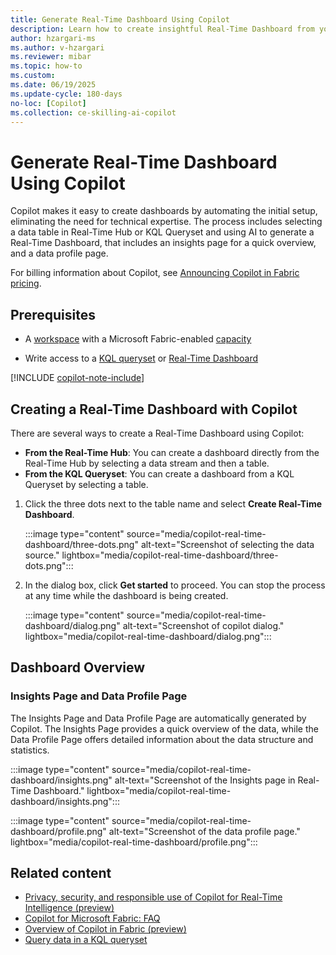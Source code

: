 ```yaml
---
title: Generate Real-Time Dashboard Using Copilot
description: Learn how to create insightful Real-Time Dashboard from your data using Copilot
author: hzargari-ms
ms.author: v-hzargari
ms.reviewer: mibar
ms.topic: how-to
ms.custom:
ms.date: 06/19/2025
ms.update-cycle: 180-days
no-loc: [Copilot]
ms.collection: ce-skilling-ai-copilot
---
```


# Generate Real-Time Dashboard Using Copilot

Copilot makes it easy to create dashboards by automating the initial setup, eliminating the need for technical expertise. The process includes selecting a data table in Real-Time Hub or KQL Queryset and using AI to generate a Real-Time Dashboard, that includes an insights page for a quick overview, and a data profile page.

For billing information about Copilot, see [Announcing Copilot in Fabric pricing](https://blog.fabric.microsoft.com/en-us/blog/announcing-fabric-copilot-pricing-2/).

## Prerequisites

* A [workspace](../fundamentals/create-workspaces.md) with a Microsoft Fabric-enabled [capacity](../enterprise/licenses.md#capacity)

* Write access to a [KQL queryset](../real-time-intelligence/kusto-query-set.md) or [Real-Time Dashboard](../real-time-intelligence/dashboard-real-time-create.md)

[!INCLUDE [copilot-note-include](../includes/copilot-note-include.md)]

## Creating a Real-Time Dashboard with Copilot

There are several ways to create a Real-Time Dashboard using Copilot:

* **From the Real-Time Hub**: You can create a dashboard directly from the Real-Time Hub by selecting a data stream and then a table.
* **From the KQL Queryset**: You can create a dashboard from a KQL Queryset by selecting a table.

1. Click the three dots next to the table name and select **Create Real-Time Dashboard**.

    :::image type="content" source="media/copilot-real-time-dashboard/three-dots.png" alt-text="Screenshot of selecting the data source." lightbox="media/copilot-real-time-dashboard/three-dots.png":::

1. In the dialog box, click **Get started** to proceed. You can stop the process at any time while the dashboard is being created.

    :::image type="content" source="media/copilot-real-time-dashboard/dialog.png" alt-text="Screenshot of copilot dialog." lightbox="media/copilot-real-time-dashboard/dialog.png":::

## Dashboard Overview

### Insights Page and Data Profile Page

The Insights Page and Data Profile Page are automatically generated by Copilot. The Insights Page provides a quick overview of the data, while the Data Profile Page offers detailed information about the data structure and statistics.

:::image type="content" source="media/copilot-real-time-dashboard/insights.png" alt-text="Screenshot of the Insights page in Real-Time Dashboard." lightbox="media/copilot-real-time-dashboard/insights.png":::

:::image type="content" source="media/copilot-real-time-dashboard/profile.png" alt-text="Screenshot of the data profile page." lightbox="media/copilot-real-time-dashboard/profile.png":::


## Related content

* [Privacy, security, and responsible use of Copilot for Real-Time Intelligence (preview)](copilot-real-time-intelligence-privacy-security.md)
* [Copilot for Microsoft Fabric: FAQ](copilot-faq-fabric.yml)
* [Overview of Copilot in Fabric (preview)](copilot-fabric-overview.md)
* [Query data in a KQL queryset](../real-time-intelligence/kusto-query-set.md)